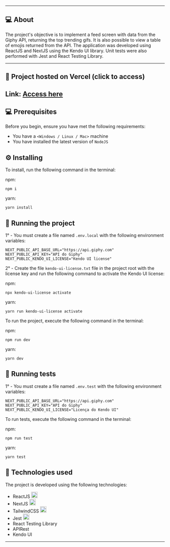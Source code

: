 
---

## 💻 About

The project's objective is to implement a feed screen with data from the Giphy API, returning the top trending gifs. It is also possible to view a table of emojis returned from the API. The application was developed using ReactJS and NextJS using the Kendo UI library. Unit tests were also performed with Jest and React Testing Library.

--- 

## 🚀 Project hosted on Vercel (click to access)

<h2>Link: <a href="https://appfeed.vercel.app/" target="_blank" rel="external">Access here</a></h2>


## 💻 Prerequisites

Before you begin, ensure you have met the following requirements:
* You have a `<Windows / Linux / Mac>` machine
* You have installed the latest version of `NodeJS`


## ⚙️ Installing

To install, run the following command in the terminal:

npm:
```
npm i
```

yarn:
```
yarn install
```


## 🚀 Running the project

1° - You must create a file named ```.env.local``` with the following environment variables:
```
NEXT_PUBLIC_API_BASE_URL="https://api.giphy.com"
NEXT_PUBLIC_API_KEY="API do Giphy"
NEXT_PUBLIC_KENDO_UI_LICENSE="Kendo UI license"
```

2° - Create the file ```kendo-ui-license.txt``` file in the project root with the license key and run the following command to activate the Kendo UI license:

npm:
```
npx kendo-ui-license activate
```

yarn:
 ```
yarn run kendo-ui-license activate
 ```


To run the project, execute the following command in the terminal:

npm:
```
npm run dev
```
yarn:
```
yarn dev
```

## 🧪 Running tests

1° - You must create a file named ```.env.test``` with the following environment variables:
```
NEXT_PUBLIC_API_BASE_URL="https://api.giphy.com"
NEXT_PUBLIC_API_KEY="API do Giphy"
NEXT_PUBLIC_KENDO_UI_LICENSE="Licença do Kendo UI"
```

To run tests, execute the following command in the terminal:

npm:
```
npm run test
```
yarn:
```
yarn test
```

## 🚀 Technologies used

The project is developed using the following technologies:

- ReactJS <img width="20px" height="20px" src="https://cdn.jsdelivr.net/gh/devicons/devicon/icons/react/react-original.svg" />
- NextJS <img width="20px" height="20px" src="https://cdn.jsdelivr.net/gh/devicons/devicon/icons/nextjs/nextjs-original.svg" />
- TailwindCSS <img width="20px" height="20px" src="https://cdn.jsdelivr.net/gh/devicons/devicon@latest/icons/tailwindcss/tailwindcss-original.svg" />
- Jest <img width="20px" height="20px" src="https://cdn.jsdelivr.net/gh/devicons/devicon@latest/icons/jest/jest-plain.svg" />
- React Testing Library
- APIRest
- Kendo UI

--- 



